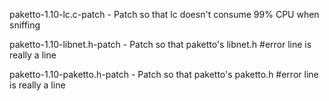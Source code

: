 paketto-1.10-lc.c-patch         - Patch so that lc doesn't consume 99% CPU when sniffing

paketto-1.10-libnet.h-patch     - Patch so that paketto's libnet.h #error line is really a line

paketto-1.10-paketto.h-patch    - Patch so that paketto's paketto.h #error line is really a line

